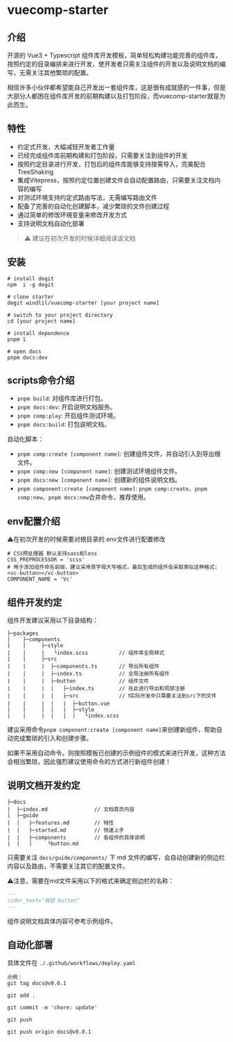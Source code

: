 # vuecomp-starter

## 介绍
开源的 Vue3 + Typescript 组件库开发模板，简单轻松构建功能完善的组件库，按照约定的目录编排来进行开发，使开发者只需关注组件的开发以及说明文档的编写，无需关注其他繁琐的配置。

相信许多小伙伴都希望能自己开发出一套组件库，这是很有成就感的一件事，但是大部分人都困在组件库开发的前期构建以及打包阶段，而vuecomp-starter就是为此而生。

## 特性
- 约定式开发，大幅减轻开发者工作量
- 已经完成组件库前期构建和打包阶段，只需要关注到组件的开发
- 按照约定目录进行开发，打包后的组件库能够支持按需导入，完美配合TreeShaking
- 集成Vitepress，按照约定位置创建文件会自动配置路由，只需要关注文档内容的编写
- 对测试环境支持约定式路由写法，无需编写路由文件
- 配备了完善的自动化创建脚本，减少繁琐的文件创建过程
- 通过简单的修改环境变量来修改开发方式
- 支持说明文档自动化部署

> ⚠ 建议在初次开发的时候详细阅读该文档

## 安装
```
# install degit
npm  i -g degit

# clone starter
degit windlil/vuecomp-starter [your project name]

# switch to your project directory
cd [your project name]

# install dependence
pnpm i

# open docs
pnpm docs:dev
```

## scripts命令介绍
- `pnpm build`: 对组件库进行打包。
- `pnpm docs:dev`: 开启说明文档服务。
- `pnpm comp:play`: 开启组件测试环境。
- `pnpm docs:build`: 打包说明文档。

自动化脚本：
- `pnpm comp:create [component name]`: 创建组件文件，并自动引入到导出根文件。
- `pnpm comp:new [component name]`: 创建测试环境组件文件。
- `pnpm docs:new [component name]`: 创建新的组件说明文档。
- `pnpm component:create [component name]`: `pnpm comp:create`、`pnpm comp:new`、`pnpm docs:new`合并命令，推荐使用。

## env配置介绍
⚠在初次开发的时候需要对根目录的.env文件进行配置修改
```
# CSS预处理器 默认支持sass和less
CSS_PREPROCESSOR = 'scss'
# 用于添加组件命名前缀，建议采用首字母大写格式，最后生成的组件会采取类似这种格式:<vc-button></vc-button>
COMPONENT_NAME = 'Vc'
```


## 组件开发约定
组件开发建议采用以下目录结构：
```
├─packages
|    ├─components
|    |     ├─style
|    |     |   └index.scss          // 组件库全局样式
|    |     ├─src
|    |     |  ├─components.ts       // 导出所有组件
|    |     |  ├─index.ts            // 全局注册所有组件
|    |     |  ├─button              // 组件文件
|    |     |  |   ├─index.ts        // 在此进行导出和局部注册
|    |     |  |   ├─src             // ❗实际开发中只需要关注到src下的文件
|    |     |  |   |  ├─button.vue 
|    |     |  |   |  ├─style
|    |     |  |   |  |   └index.scss
```
建议采用命令`pnpm component:create [component name]`来创建新组件，帮助自动完成繁琐的引入和创建步骤。

如果不采用自动命令，则按照模板已创建的示例组件的模式来进行开发，这种方法会相当繁琐，因此强烈建议使用命令的方式进行新组件创建！

## 说明文档开发约定

```
├─docs
|  ├─index.md               // 文档首页内容
|  ├─guide              
|  |   ├─features.md        // 特性
|  |   ├─started.md         // 快速上手
|  |   ├─components         // 各组件的具体说明
|  |   |     └button.md
```
只需要关注 `docs/guide/components/` 下 md 文件的编写，会自动创建新的侧边栏内容以及路由，不需要关注其它的配置文件。

⚠️注意，需要在md文件采用以下的格式来确定侧边栏的名称：
```md
---
sider_text="按钮 button"
---
```
组件说明文档具体内容可参考示例组件。

## 自动化部署
具体文件在 `./.github/workflows/deploy.yaml`
```
示例：
git tag docs@v0.0.1

git add .

git commit -m 'chore: update'

git push

git push origin docs@v0.0.1
```